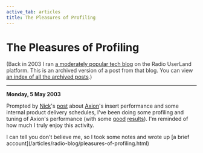 ```yaml
---
active_tab: articles
title: The Pleasures of Profiling
---
```

# The Pleasures of Profiling

<div style="color:#333">(Back in 2003 I ran <a href="http://radio.weblogs.com/0122027/">a moderately popular tech blog</a> on the Radio UserLand platform.  This is an archived version of a post from that blog. You can view <a href="/articles/radio-blog/index.html">an index of all the archived posts</a>.)</div><hr>
<b>Monday, 5 May 2003</b>

<p>
Prompted by <a href="http://www.nicklothian.com/" title="BadMagicNumber, Nick's Weblog">Nick</a>'s <a href="http://www.nicklothian.com/blog/2003/04/29/#axion1" title="29 Apr 2003: Axion">post</a> about <a href="http://axion.tigris.org/" title="Axion, an Open Source Java Relational Database Engine">Axion</a>'s insert performance and some internal product delivery schedules, I've been doing some profiling and tuning of Axion's performance (with some <a href="http://axion.tigris.org/servlets/ReadMsg?list=dev&amp;msgNo=471" title="Performance of Axion inserts">good</a> <a href="http://axion.tigris.org/servlets/ReadMsg?list=dev&amp;msgNo=478" title="btree index performance improved by ~100x">results</a>).  I'm reminded of how much I truly enjoy this activity.
</p><p>
I can tell you don't believe me, so I took some notes and wrote up [a brief account](/articles/radio-blog/pleasures-of-profiling.html)
</p>
